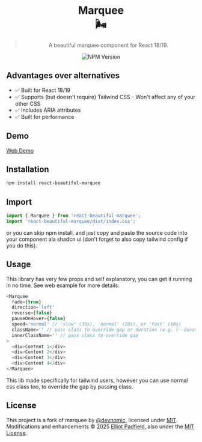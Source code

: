 <div align="center">

# Marquee <br> 🌬️

> A beautiful marquee component for React 18/19.

![NPM Version](https://img.shields.io/npm/v/react-beautiful-marquee?logo=npm)

</div>

## Advantages over alternatives

- ✅ Built for React 18/19
- ✅ Supports (but doesn't require) Tailwind CSS - Won't affect any of your other CSS
- ✅ Includes ARIA attributes
- ✅ Built for performance

## Demo

[Web Demo](<(URL_ADDRESS-beautiful-marquee.vercel.app/)>)

## Installation

```bash
npm install react-beautiful-marquee
```

## Import

```ts
import { Marquee } from 'react-beautiful-marquee';
import 'react-beautiful-marquee/dist/index.css';
```

or you can skip npm install, and just copy and paste the source code into your component ala shadcn ui (don't forget to also copy tailwind config if you do this).

## Usage

This library has very few props and self explanatory, you can get it running in no time. See web example for more details.

```ts
<Marquee
  fade={true}
  direction='left'
  reverse={false}
  pauseOnHover={false}
  speed='normal' // 'slow' (30s), 'normal' (20s), or 'fast' (10s)
  className='' // pass class to override gap or duration (e.g. [--duration:5s])
  innerClassName='' // pass class to override gap
>
  <div>Content 1</div>
  <div>Content 2</div>
  <div>Content 3</div>
  <div>Content 4</div>
</Marquee>
```

This lib made specifically for tailwind users, however you can use normal css class too, to override the gap by passing class.

## License

This project is a fork of marquee by [@devnomic](https://github.com/devnomic), licensed under [MIT](/LICENSE).
Modifications and enhancements © 2025 [Elliot Padfield](https://github.com/elliotpadfield), also under the [MIT License](/LICENSE).
